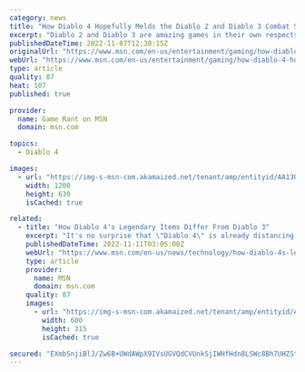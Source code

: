 ```yaml
---
category: news
title: "How Diablo 4 Hopefully Melds the Diablo 2 and Diablo 3 Combat Systems"
excerpt: "Diablo 2 and Diablo 3 are amazing games in their own respects, and hopefully, Blizzard combines the best aspects of both combat systems in Diablo 4."
publishedDateTime: 2022-11-07T12:30:15Z
originalUrl: "https://www.msn.com/en-us/entertainment/gaming/how-diablo-4-hopefully-melds-the-diablo-2-and-diablo-3-combat-systems/ar-AA13QpdP"
webUrl: "https://www.msn.com/en-us/entertainment/gaming/how-diablo-4-hopefully-melds-the-diablo-2-and-diablo-3-combat-systems/ar-AA13QpdP"
type: article
quality: 87
heat: 107
published: true

provider:
  name: Game Rant on MSN
  domain: msn.com

topics:
  - Diablo 4

images:
  - url: "https://img-s-msn-com.akamaized.net/tenant/amp/entityid/AA13Q7Dw.img?h=630&w=1200&m=6&q=60&o=t&l=f&f=jpg"
    width: 1200
    height: 630
    isCached: true

related:
  - title: "How Diablo 4's Legendary Items Differ From Diablo 3"
    excerpt: "It's no surprise that \"Diablo 4\" is already distancing itself from the mess that \"Diablo Immortal\" ended up being, and the pay-to-win mobile game isn't the only franchise embarrassment it's trying to ..."
    publishedDateTime: 2022-11-11T03:05:00Z
    webUrl: "https://www.msn.com/en-us/news/technology/how-diablo-4s-legendary-items-differ-from-diablo-3/ar-AA13ZQjx"
    type: article
    provider:
      name: MSN
      domain: msn.com
    quality: 87
    images:
      - url: "https://img-s-msn-com.akamaized.net/tenant/amp/entityid/AA13ZTcl.img?h=315&w=600&m=6&q=60&o=t&l=f&f=jpg"
        width: 600
        height: 315
        isCached: true

secured: "EXmbSnjiBlJ/Zw6B+UWdAWpX9IVsUGVQdCVUnkSjIWHfHdn8LSWc8Bh7UHZStYzal1ZCujU4g5RzCGbHUOkr2ZcKdHEgJHAXgvZzPhmSrHaqhDXHL7XKl1JPy5IcU47vPxnbYWjcbeRKXJzW33zc9/s1tSLojXB0Kk96RqSNoGi9UH9Q7SsD8PfEkn9hoInTjQmaTpXw+p1lISJjTST/YUhRUYOGtaofhqUygW5EKJkgyFspZMKyJgGjvtumwWG2xLBFOEOZgxBxAS4GdLo92HygSLZvAa4X7y/z6R9g5yknqAYG+nLHK4Wqc/dD9XNuJSo6acVfA2fKHtPG5dr1nmIa98mlSi/Jv90zf/EpjjE=;GdTkOuS0VSK7zIeOcBjlMA=="
---
```


